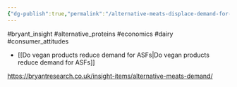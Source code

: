 ```yaml
---
{"dg-publish":true,"permalink":"/alternative-meats-displace-demand-for-animal-products/","tags":["alternative_proteins"],"created":"2025-10-23T17:42:41.888+01:00","updated":"2025-10-23T17:42:41.889+01:00"}
---
```


#bryant_insight #alternative_proteins #economics #dairy #consumer_attitudes 

- [[Do vegan products reduce demand for ASFs\|Do vegan products reduce demand for ASFs]]

https://bryantresearch.co.uk/insight-items/alternative-meats-demand/